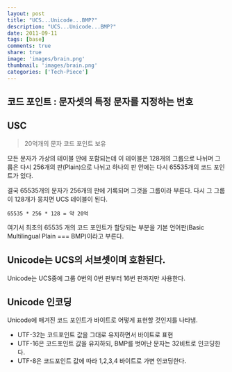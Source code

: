 ```yaml
---
layout: post
title: "UCS...Unicode...BMP?"
description: "UCS...Unicode...BMP?"
date: 2011-09-11
tags: [base]
comments: true
share: true
image: 'images/brain.png'
thumbnail: 'images/brain.png'
categories: ['Tech-Piece']
---
```


## 코드 포인트 : 문자셋의 특정 문자를 지정하는 번호

## USC

> 20억개의 문자 코드 포인트 보유

모든 문자가 가상의 테이블 안에 포함되는데 이 테이블은 128개의 그룹으로 나뉘며 그룹은 다시 256개의 판(Plain)으로 나뉘고 하나의 판 안에는 다시 65535개의 코드 포인트가 있다.

결국 65535개의 문자가 256개의 판에 기록되며 그것을 그룹이라 부른다. 다시 그 그룹이 128개가 뭉치면 UCS 테이블이 된다.

```
65535 * 256 * 128 = 약 20억
```

여기서 최초의 65535 개의 코드 포인트가 할당되는 부분을 기본 언어판(Basic Multilingual Plain === BMP)이라고 부른다.

## Unicode는 UCS의 서브셋이며 호환된다.

Unicode는 UCS중에 그룹 0번의 0번 판부터 16번 판까지만 사용한다.

## Unicode 인코딩

Unicode에 매겨진 코드 포인트가 바이트로 어떻게 표현할 것인지를 나타냄. 

- UTF-32는 코드포인트 값을 그대로 유지하면서 바이트로 표현
- UTF-16은 코드포인트 값을 유지하되, BMP를 벗어난 문자는 32비트로 인코딩한다.
- UTF-8은 코드포인트 값에 따라 1,2,3,4 바이트로 가변 인코딩한다.